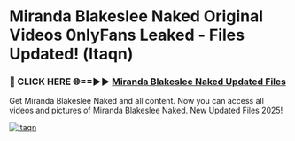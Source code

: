 # Miranda Blakeslee Naked Original Videos 0nlyFans Leaked - Files Updated! (ltaqn)

<h3>🔴 CLICK HERE 🌐==►► <a href="https://tinyurl.com/yckcrads" rel="nofollow">Miranda Blakeslee Naked Updated Files</a></h3>

Get Miranda Blakeslee Naked and all content. Now you can access all videos and pictures of Miranda Blakeslee Naked. New Updated Files 2025!

[![ltaqn](https://i.imgur.com/hpKpOFt.gif)](https://tinyurl.com/yckcrads)
